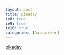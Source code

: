 ```yaml
---
layout: post
title: pikaday
ie8: true
ie9: true
ie10: true
categories: [Datepicker]
---
```

[pikaday](https://github.com/dbushell/Pikaday)
